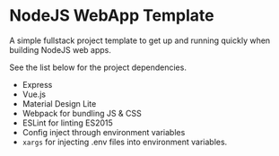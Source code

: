 # NodeJS WebApp Template

A simple fullstack project template to get up and running quickly when building NodeJS web apps.

See the list below for the project dependencies.

- Express
- Vue.js
- Material Design Lite
- Webpack for bundling JS & CSS
- ESLint for linting ES2015
- Config inject through environment variables
- `xargs` for injecting .env files into environment variables.

